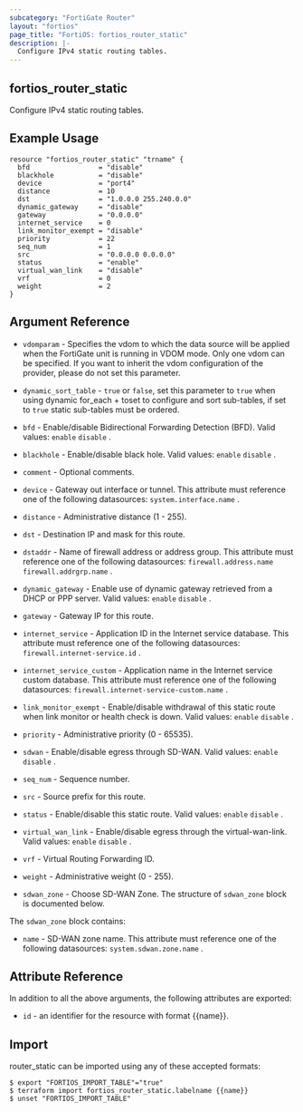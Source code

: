 ```yaml
---
subcategory: "FortiGate Router"
layout: "fortios"
page_title: "FortiOS: fortios_router_static"
description: |-
  Configure IPv4 static routing tables.
---
```


## fortios_router_static
Configure IPv4 static routing tables.
## Example Usage

```hcl
resource "fortios_router_static" "trname" {
  bfd                 = "disable"
  blackhole           = "disable"
  device              = "port4"
  distance            = 10
  dst                 = "1.0.0.0 255.240.0.0"
  dynamic_gateway     = "disable"
  gateway             = "0.0.0.0"
  internet_service    = 0
  link_monitor_exempt = "disable"
  priority            = 22
  seq_num             = 1
  src                 = "0.0.0.0 0.0.0.0"
  status              = "enable"
  virtual_wan_link    = "disable"
  vrf                 = 0
  weight              = 2
}
```

## Argument Reference
* `vdomparam` - Specifies the vdom to which the data source will be applied when the FortiGate unit is running in VDOM mode. Only one vdom can be specified. If you want to inherit the vdom configuration of the provider, please do not set this parameter.
* `dynamic_sort_table` - `true` or `false`, set this parameter to `true` when using dynamic for_each + toset to configure and sort sub-tables, if set to `true` static sub-tables must be ordered.

* `bfd` - Enable/disable Bidirectional Forwarding Detection (BFD). Valid values: `enable` `disable` .
* `blackhole` - Enable/disable black hole. Valid values: `enable` `disable` .
* `comment` - Optional comments.
* `device` - Gateway out interface or tunnel. This attribute must reference one of the following datasources: `system.interface.name` .
* `distance` - Administrative distance (1 - 255).
* `dst` - Destination IP and mask for this route.
* `dstaddr` - Name of firewall address or address group. This attribute must reference one of the following datasources: `firewall.address.name` `firewall.addrgrp.name` .
* `dynamic_gateway` - Enable use of dynamic gateway retrieved from a DHCP or PPP server. Valid values: `enable` `disable` .
* `gateway` - Gateway IP for this route.
* `internet_service` - Application ID in the Internet service database. This attribute must reference one of the following datasources: `firewall.internet-service.id` .
* `internet_service_custom` - Application name in the Internet service custom database. This attribute must reference one of the following datasources: `firewall.internet-service-custom.name` .
* `link_monitor_exempt` - Enable/disable withdrawal of this static route when link monitor or health check is down. Valid values: `enable` `disable` .
* `priority` - Administrative priority (0 - 65535).
* `sdwan` - Enable/disable egress through SD-WAN. Valid values: `enable` `disable` .
* `seq_num` - Sequence number.
* `src` - Source prefix for this route.
* `status` - Enable/disable this static route. Valid values: `enable` `disable` .
* `virtual_wan_link` - Enable/disable egress through the virtual-wan-link. Valid values: `enable` `disable` .
* `vrf` - Virtual Routing Forwarding ID.
* `weight` - Administrative weight (0 - 255).
* `sdwan_zone` - Choose SD-WAN Zone. The structure of `sdwan_zone` block is documented below.

The `sdwan_zone` block contains:

* `name` - SD-WAN zone name. This attribute must reference one of the following datasources: `system.sdwan.zone.name` .

## Attribute Reference

In addition to all the above arguments, the following attributes are exported:
* `id` - an identifier for the resource with format {{name}}.

## Import

router_static can be imported using any of these accepted formats:
```
$ export "FORTIOS_IMPORT_TABLE"="true"
$ terraform import fortios_router_static.labelname {{name}}
$ unset "FORTIOS_IMPORT_TABLE"
```
